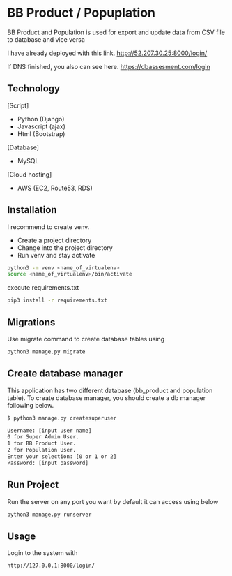 # BB Product / Popuplation
BB Product and Population is used for export and update data from CSV file to database and vice versa

I have already deployed with this link.
http://52.207.30.25:8000/login/

If DNS finished, you also can see here.
https://dbassesment.com/login

## Technology

[Script]
- Python (Django)
- Javascript (ajax)
- Html (Bootstrap)

[Database]
- MySQL

[Cloud hosting]
- AWS (EC2, Route53, RDS)

## Installation

I recommend to create venv.
- Create a project directory
- Change into the project directory
- Run venv and stay activate
```bash
python3 -m venv <name_of_virtualenv>
source <name_of_virtualenv>/bin/activate
```

execute requirements.txt
```bash
pip3 install -r requirements.txt 
```
## Migrations
Use migrate command to create database tables using 
```bash
python3 manage.py migrate
```
## Create database manager
This application has two different database (bb_product and population table).
To create database manager, you should create a db manager following below.
```bash
$ python3 manage.py createsuperuser

Username: [input user name]
0 for Super Admin User.
1 for BB Product User.
2 for Population User.
Enter your selection: [0 or 1 or 2]
Password: [input password]
```
## Run Project
Run the server on any port you want by default it can access using below
```bash
python3 manage.py runserver
```
## Usage
Login to the system with
```bash
http://127.0.0.1:8000/login/
```
